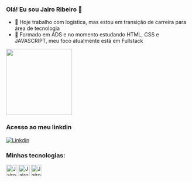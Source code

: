 ### Olá! Eu sou Jairo Ribeiro 👋



- 🔭 Hoje trabalho com logística, mas estou em transição de carreira para área de tecnologia
- 🌱 Formado em ADS e no momento estudando HTML, CSS e JAVASCRIPT,
     meu foco atualmente está em Fullstack

<div>
  
  <img height = "180em" src="https://github-readme-stats.vercel.app/api?username=JairoRibeiro37&show_icons=true&theme=tokyonight"/>
  
  </div>

###  Acesso ao meu linkdin

[![Linkdin](https://img.shields.io/badge/LinkedIn-0077B5?style=for-the-badge&logo=linkedin&logoColor=white)](www.linkedin.com/in/jairorfgoncalves-analista)

### Minhas tecnologias:

<div>
<img align="center" alt="Jairo-html" height="30" widht"40" src="https://cdn.jsdelivr.net/gh/devicons/devicon/icons/html5/html5-original.svg"/>
<img align="center" alt="Jairo-css" height="30" widht"40" src="https://cdn.jsdelivr.net/gh/devicons/devicon/icons/css3/css3-original.svg"/>
<img align="center" alt="Jairo-js" height="30" widht"40" src="https://cdn.jsdelivr.net/gh/devicons/devicon/icons/javascript/javascript-original.svg"/> 
  
</div>      

